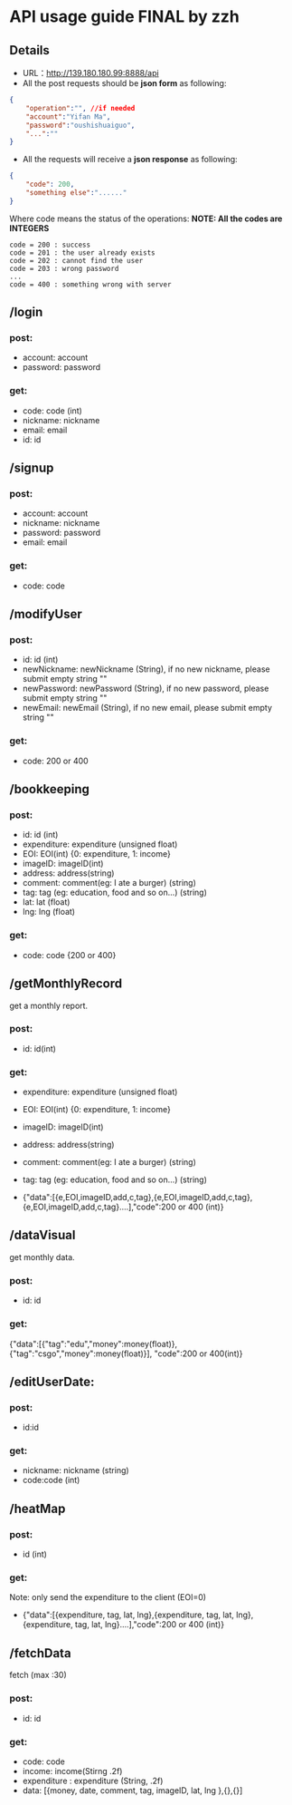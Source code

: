 # API usage guide FINAL by zzh
## Details
* URL：http://139.180.180.99:8888/api
* All the post requests should be **json form** as following:
```json
{
    "operation":"", //if needed
    "account":"Yifan Ma",
    "password":"oushishuaiguo",
    "...":""
}
```
* All the requests will receive a **json response** as following:
```json
{
    "code": 200,
    "something else":"......"
}
```
Where code means the status of the operations:
**NOTE: All the codes are INTEGERS**
```
code = 200 : success
code = 201 : the user already exists
code = 202 : cannot find the user
code = 203 : wrong password
...
code = 400 : something wrong with server
```

## /login
### post:
* account: account
* password: password

### get:
* code: code (int)
* nickname: nickname
* email: email
* id: id


## /signup
### post:
* account: account
* nickname: nickname
* password: password
* email: email

### get:
* code: code

## /modifyUser
### post:
* id: id (int)
* newNickname: newNickname (String), if no new nickname, please submit empty string ""
* newPassword: newPassword (String), if no new password, please submit empty string ""
* newEmail: newEmail (String), if no new email, please submit empty string ""

### get:
* code: 200 or 400

## /bookkeeping
### post:
* id: id (int)
* expenditure: expenditure (unsigned float)
* EOI: EOI(int) {0: expenditure, 1: income}
* imageID: imageID(int)
* address: address(string)
* comment: comment(eg: I ate a burger) (string)
* tag: tag (eg: education, food and so on...) (string)
* lat: lat (float)
* lng: lng (float)

### get:
* code: code {200 or 400}

## /getMonthlyRecord
get a monthly report.
### post:
* id: id(int)

### get:
* expenditure: expenditure (unsigned float)
* EOI: EOI(int) {0: expenditure, 1: income}
* imageID: imageID(int)
* address: address(string)
* comment: comment(eg: I ate a burger) (string)
* tag: tag (eg: education, food and so on...) (string)

* {"data":[{e,EOI,imageID,add,c,tag},{e,EOI,imageID,add,c,tag},{e,EOI,imageID,add,c,tag}....],"code":200 or 400 (int)}

## /dataVisual
get monthly data.
### post:
* id: id

### get:
{"data":[{"tag":"edu","money":money(float)}, {"tag":"csgo","money":money(float)}], "code":200 or 400(int)}

## /editUserDate:
### post:
* id:id

### get:
* nickname: nickname (string)
* code:code (int)


## /heatMap
### post:
* id (int)

### get:
Note: only send the expenditure to the client (EOI=0)
* {"data":[{expenditure, tag, lat, lng},{expenditure, tag, lat, lng},{expenditure, tag, lat, lng}....],"code":200 or 400 (int)}


## /fetchData
fetch (max :30)
### post:
* id: id

### get:
* code: code
* income: income(Stirng .2f)
* expenditure : expenditure (String, .2f)
* data: [{money, date, comment, tag, imageID, lat, lng   },{},{}]
 



